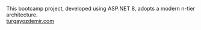This bootcamp project, developed using ASP.NET 8, adopts a modern n-tier architecture.
<br>
[turgayozdemir.com](https://turgayozdemir.com/)